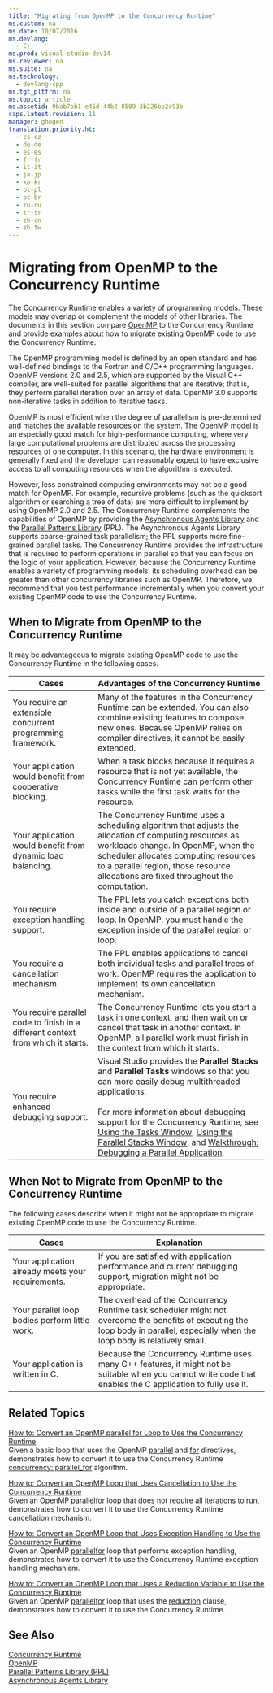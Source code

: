 ```yaml
---
title: "Migrating from OpenMP to the Concurrency Runtime"
ms.custom: na
ms.date: 10/07/2016
ms.devlang: 
  - C++
ms.prod: visual-studio-dev14
ms.reviewer: na
ms.suite: na
ms.technology: 
  - devlang-cpp
ms.tgt_pltfrm: na
ms.topic: article
ms.assetid: 9bab7bb1-e45d-44b2-8509-3b226be2c93b
caps.latest.revision: 11
manager: ghogen
translation.priority.ht: 
  - cs-cz
  - de-de
  - es-es
  - fr-fr
  - it-it
  - ja-jp
  - ko-kr
  - pl-pl
  - pt-br
  - ru-ru
  - tr-tr
  - zh-cn
  - zh-tw
---
```

# Migrating from OpenMP to the Concurrency Runtime
The Concurrency Runtime enables a variety of programming models. These models may overlap or complement the models of other libraries. The documents in this section compare [OpenMP](../VS_visualcpp/OpenMP-in-Visual-C--.md) to the Concurrency Runtime and provide examples about how to migrate existing OpenMP code to use the Concurrency Runtime.  
  
 The OpenMP programming model is defined by an open standard and has well-defined bindings to the Fortran and C/C++ programming languages. OpenMP versions 2.0 and 2.5, which are supported by the Visual C++ compiler, are well-suited for parallel algorithms that are iterative; that is, they perform parallel iteration over an array of data. OpenMP 3.0 supports non-iterative tasks in addition to iterative tasks.  
  
 OpenMP is most efficient when the degree of parallelism is pre-determined and matches the available resources on the system. The OpenMP model is an especially good match for high-performance computing, where very large computational problems are distributed across the processing resources of one computer. In this scenario, the hardware environment is generally fixed and the developer can reasonably expect to have exclusive access to all computing resources when the algorithm is executed.  
  
 However, less constrained computing environments may not be a good match for OpenMP. For example, recursive problems (such as the quicksort algorithm or searching a tree of data) are more difficult to implement by using OpenMP 2.0 and 2.5. The Concurrency Runtime complements the capabilities of OpenMP by providing the [Asynchronous Agents Library](../VS_visualcpp/Asynchronous-Agents-Library.md) and the [Parallel Patterns Library](../VS_visualcpp/Parallel-Patterns-Library--PPL-.md) (PPL). The Asynchronous Agents Library supports coarse-grained task parallelism; the PPL supports more fine-grained parallel tasks. The Concurrency Runtime provides the infrastructure that is required to perform operations in parallel so that you can focus on the logic of your application. However, because the Concurrency Runtime enables a variety of programming models, its scheduling overhead can be greater than other concurrency libraries such as OpenMP. Therefore, we recommend that you test performance incrementally when you convert your existing OpenMP code to use the Concurrency Runtime.  
  
## When to Migrate from OpenMP to the Concurrency Runtime  
 It may be advantageous to migrate existing OpenMP code to use the Concurrency Runtime in the following cases.  
  
|Cases|Advantages of the Concurrency Runtime|  
|-----------|-------------------------------------------|  
|You require an extensible concurrent programming framework.|Many of the features in the Concurrency Runtime can be extended. You can also combine existing features to compose new ones. Because OpenMP relies on compiler directives, it cannot be easily extended.|  
|Your application would benefit from cooperative blocking.|When a task blocks because it requires a resource that is not yet available, the Concurrency Runtime can perform other tasks while the first task waits for the resource.|  
|Your application would benefit from dynamic load balancing.|The Concurrency Runtime uses a scheduling algorithm that adjusts the allocation of computing resources as workloads change. In OpenMP, when the scheduler allocates computing resources to a parallel region, those resource allocations are fixed throughout the computation.|  
|You require exception handling support.|The PPL lets you catch exceptions both inside and outside of a parallel region or loop. In OpenMP, you must handle the exception inside of the parallel region or loop.|  
|You require a cancellation mechanism.|The PPL enables applications to cancel both individual tasks and parallel trees of work. OpenMP requires the application to implement its own cancellation mechanism.|  
|You require parallel code to finish in a different context from which it starts.|The Concurrency Runtime lets you start a task in one context, and then wait on or cancel that task in another context. In OpenMP, all parallel work must finish in the context from which it starts.|  
|You require enhanced debugging support.|Visual Studio provides the **Parallel Stacks** and **Parallel Tasks** windows so that you can more easily debug multithreaded applications.<br /><br /> For more information about debugging support for the Concurrency Runtime, see [Using the Tasks Window](../Topic/Using%20the%20Tasks%20Window.md), [Using the Parallel Stacks Window](../Topic/Using%20the%20Parallel%20Stacks%20Window.md), and [Walkthrough: Debugging a Parallel Application](../Topic/Walkthrough:%20Debugging%20a%20Parallel%20Application.md).|  
  
## When Not to Migrate from OpenMP to the Concurrency Runtime  
 The following cases describe when it might not be appropriate to migrate existing OpenMP code to use the Concurrency Runtime.  
  
|Cases|Explanation|  
|-----------|-----------------|  
|Your application already meets your requirements.|If you are satisfied with application performance and current debugging support, migration might not be appropriate.|  
|Your parallel loop bodies perform little work.|The overhead of the Concurrency Runtime task scheduler might not overcome the benefits of executing the loop body in parallel, especially when the loop body is relatively small.|  
|Your application is written in C.|Because the Concurrency Runtime uses many C++ features, it might not be suitable when you cannot write code that enables the C application to fully use it.|  
  
## Related Topics  
 [How to: Convert an OpenMP parallel for Loop to Use the Concurrency Runtime](../VS_visualcpp/How-to--Convert-an-OpenMP-parallel-for-Loop-to-Use-the-Concurrency-Runtime.md)  
 Given a basic loop that uses the OpenMP [parallel](../VS_visualcpp/parallel.md) and [for](../VS_visualcpp/for--OpenMP-.md) directives, demonstrates how to convert it to use the Concurrency Runtime [concurrency::parallel_for](../Topic/parallel_for%20Function.md) algorithm.  
  
 [How to: Convert an OpenMP Loop that Uses Cancellation to Use the Concurrency Runtime](../VS_visualcpp/How-to--Convert-an-OpenMP-Loop-that-Uses-Cancellation-to-Use-the-Concurrency-Runtime.md)  
 Given an OpenMP [parallel](../VS_visualcpp/parallel.md)[for](../VS_visualcpp/for--OpenMP-.md) loop that does not require all iterations to run, demonstrates how to convert it to use the Concurrency Runtime cancellation mechanism.  
  
 [How to: Convert an OpenMP Loop that Uses Exception Handling to Use the Concurrency Runtime](../VS_visualcpp/How-to--Convert-an-OpenMP-Loop-that-Uses-Exception-Handling-to-Use-the-Concurrency-Runtime.md)  
 Given an OpenMP [parallel](../VS_visualcpp/parallel.md)[for](../VS_visualcpp/for--OpenMP-.md) loop that performs exception handling, demonstrates how to convert it to use the Concurrency Runtime exception handling mechanism.  
  
 [How to: Convert an OpenMP Loop that Uses a Reduction Variable to Use the Concurrency Runtime](../VS_visualcpp/How-to--Convert-an-OpenMP-Loop-that-Uses-a-Reduction-Variable-to-Use-the-Concurrency-Runtime.md)  
 Given an OpenMP [parallel](../VS_visualcpp/parallel.md)[for](../VS_visualcpp/for--OpenMP-.md) loop that uses the [reduction](../VS_visualcpp/reduction.md) clause, demonstrates how to convert it to use the Concurrency Runtime.  
  
## See Also  
 [Concurrency Runtime](../VS_visualcpp/Concurrency-Runtime.md)   
 [OpenMP](../VS_visualcpp/OpenMP-in-Visual-C--.md)   
 [Parallel Patterns Library (PPL)](../VS_visualcpp/Parallel-Patterns-Library--PPL-.md)   
 [Asynchronous Agents Library](../VS_visualcpp/Asynchronous-Agents-Library.md)